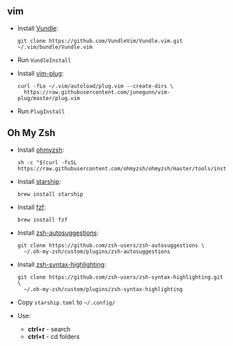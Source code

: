 ## vim

- Install [Vundle](https://github.com/VundleVim/Vundle.vim):
  ```
  git clone https://github.com/VundleVim/Vundle.vim.git ~/.vim/bundle/Vundle.vim
  ```
  
- Run `VundleInstall`

- Install [vim-plug](https://github.com/junegunn/vim-plug):
  ```
  curl -fLo ~/.vim/autoload/plug.vim --create-dirs \
    https://raw.githubusercontent.com/junegunn/vim-plug/master/plug.vim
  ```
  
- Run `PlugInstall`

## Oh My Zsh

- Install [ohmyzsh](https://github.com/ohmyzsh/ohmyzsh):
  ```
  sh -c "$(curl -fsSL https://raw.githubusercontent.com/ohmyzsh/ohmyzsh/master/tools/install.sh)"
  ```
  
- Install [starship](https://starship.rs/):
  ```
  brew install starship
  ```
  
- Install [fzf](https://github.com/junegunn/fzf):
  ```
  brew install fzf
  ```
  
- Install [zsh-autosuggestions](https://github.com/zsh-users/zsh-autosuggestions):
  ```
  git clone https://github.com/zsh-users/zsh-autosuggestions \
    ~/.oh-my-zsh/custom/plugins/zsh-autosuggestions
  ```
  
- Install [zsh-syntax-highlighting](https://github.com/zsh-users/zsh-syntax-highlighting):
  ```
  git clone https://github.com/zsh-users/zsh-syntax-highlighting.git \
    ~/.oh-my-zsh/custom/plugins/zsh-syntax-highlighting
  ```
  
- Copy `starship.toml` to `~/.config/`

- Use: 
  * **ctrl+r** - search
  * **ctrl+t** - cd folders
